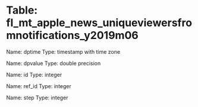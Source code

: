 Table: fl_mt_apple_news_uniqueviewersfromnotifications_y2019m06
===============================================================

Name: dptime
Type: timestamp with time zone

Name: dpvalue
Type: double precision

Name: id
Type: integer

Name: ref_id
Type: integer

Name: step
Type: integer

